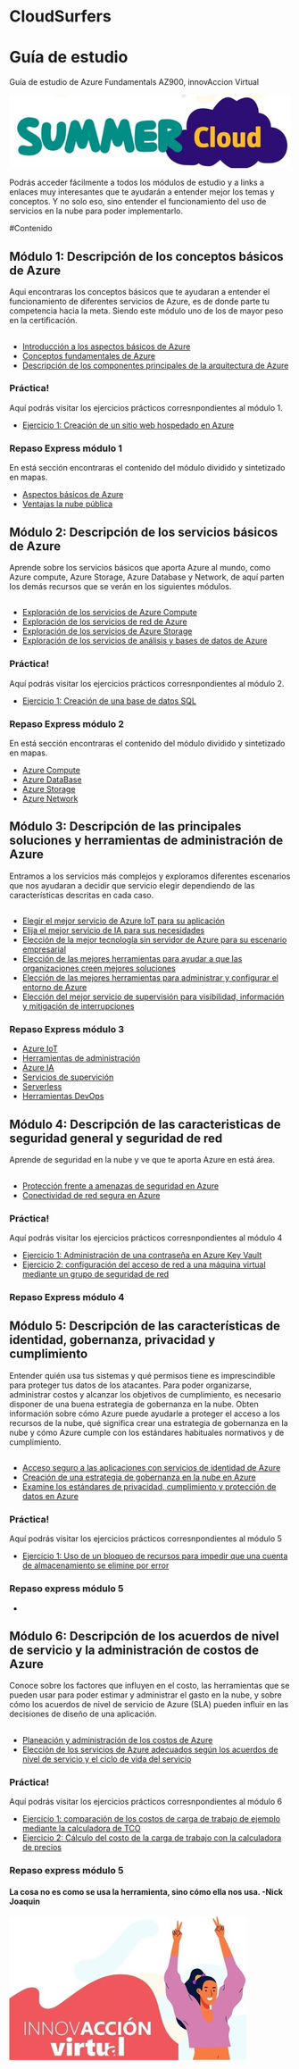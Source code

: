 <h1>CloudSurfers</h1>

# Guía de estudio 
Guía de estudio de Azure Fundamentals AZ900, innovAccion Virtual

![intro](media/summer-Cloud.jpg)

<p>
  Podrás acceder fácilmente a todos los módulos de estudio y a links a enlaces muy interesantes que te ayudarán a entender mejor los temas y conceptos.
  Y no solo eso, sino entender el funcionamiento del uso de servicios en la nube para poder implementarlo. 
</p>

#Contenido

## Módulo 1: Descripción de los conceptos básicos de Azure
 
Aqui encontraras los conceptos básicos que te ayudaran a entender el funcionamiento de diferentes servicios de Azure, es de donde parte tu competencia hacia la meta. Siendo este módulo uno de los de mayor peso en la certificación.
##
- [Introducción a los aspectos básicos de Azure
](https://docs.microsoft.com/es-es/learn/modules/intro-to-azure-fundamentals/)
- [Conceptos fundamentales de Azure
](https://docs.microsoft.com/es-mx/learn/modules/fundamental-azure-concepts/)
- [Descripción de los componentes principales de la arquitectura de Azure
](https://docs.microsoft.com/es-mx/learn/modules/azure-architecture-fundamentals/)

### Práctica!
Aquí podrás visitar los ejercicios prácticos corresnpondientes al módulo 1.
- [Ejercicio 1: Creación de un sitio web hospedado en Azure](https://docs.microsoft.com/es-es/learn/modules/azure-architecture-fundamentals/exercise-create-website)

### Repaso Express módulo 1
En está sección encontraras el contenido del módulo dividido y sintetizado en mapas.
- [Aspectos básicos de Azure](https://docs.microsoft.com/es-es/learn/modules/intro-to-azure-fundamentals/)
- [Ventajas la nube pública](https://docs.microsoft.com/es-es/learn/modules/intro-to-azure-fundamentals/)

## Módulo 2: Descripción de los servicios básicos de Azure
Aprende sobre los servicios básicos que aporta Azure al mundo, como Azure compute, Azure Storage, Azure Database y Network, de aquí parten los demás recursos que se verán en los siguientes módulos.
##
- [Exploración de los servicios de Azure Compute
](https://docs.microsoft.com/es-mx/learn/modules/azure-compute-fundamentals/)
- [Exploración de los servicios de red de Azure
](https://docs.microsoft.com/es-mx/learn/modules/azure-networking-fundamentals/)
- [Exploración de los servicios de Azure Storage
](https://docs.microsoft.com/es-mx/learn/modules/azure-storage-fundamentals/)
- [Exploración de los servicios de análisis y bases de datos de Azure
](https://docs.microsoft.com/es-mx/learn/modules/azure-database-fundamentals/)

### Práctica!
Aquí podrás visitar los ejercicios prácticos corresnpondientes al módulo 2.
- [Ejercicio 1: Creación de una base de datos SQL](https://docs.microsoft.com/es-es/learn/modules/azure-database-fundamentals/exercise-create-sql-database)

### Repaso Express módulo 2
En está sección encontraras el contenido del módulo dividido y sintetizado en mapas.
- [Azure Compute](https://coggle.it/diagram/YLu3_bd55WTK4Mif/t/azure-compute/0c171a2b65f0fadb4abf09e3b885fd168ace18bda37671fb68c20e42107e7e20)
- [Azure DataBase](media/Mapas/M2-Azure_DataBase.pdf)
- [Azure Storage](media/Mapas/M2-Azure_Storage.pdf)
- [Azure Network](media/Mapas/M2-Red_de_Azure.pdf)

## Módulo 3: Descripción de las principales soluciones y herramientas de administración de Azure
Entramos a los servicios más complejos y exploramos diferentes escenarios que nos ayudaran a decidir que servicio elegir dependiendo de las características descritas en cada caso.

##
- [Elegir el mejor servicio de Azure IoT para su aplicación
](https://docs.microsoft.com/es-mx/learn/modules/iot-fundamentals/)
- [Elija el mejor servicio de IA para sus necesidades
](https://docs.microsoft.com/es-mx/learn/modules/ai-machine-learning-fundamentals/)
- [Elección de la mejor tecnología sin servidor de Azure para su escenario empresarial
](https://docs.microsoft.com/es-mx/learn/modules/serverless-fundamentals/)
- [Elección de las mejores herramientas para ayudar a que las organizaciones creen mejores soluciones
](https://docs.microsoft.com/es-mx/learn/modules/azure-devops-devtest-labs/)
- [Elección de las mejores herramientas para administrar y configurar el entorno de Azure
](https://docs.microsoft.com/es-mx/learn/modules/management-fundamentals/)
- [Elección del mejor servicio de supervisión para visibilidad, información y mitigación de interrupciones
](https://docs.microsoft.com/es-mx/learn/modules/monitoring-fundamentals/)
 
### Repaso Express módulo 3
- [Azure IoT](media/Mapas/M3-Azure_IoT.pdf)
- [Herramientas de administración](media/Mapas/M3-Herramientas_de_administracin_de_Azure.pdf)
- [Azure IA](media/Mapas/M3-Azure_IA.pdf)
- [Servicios de supervición](media/Mapas/M3-servicio_de_supervisin_para_visibilidad_informacin_y_mitigacin_de_interrupciones.pdf)
- [Serverless](media/Mapas/M3-Serverless.pdf)
- [Herramientas DevOps](media/Mapas/M3-Herramientas_de_DevOps_Azure.pdf)

## Módulo 4: Descripción de las caracteristicas de seguridad general y seguridad de red
Aprende de seguridad en la nube y ve que te aporta Azure en está área.

##
- [Protección frente a amenazas de seguridad en Azure
](https://docs.microsoft.com/es-mx/learn/modules/protect-against-security-threats-azure/)
- [Conectividad de red segura en Azure
](https://docs.microsoft.com/es-mx/learn/modules/secure-network-connectivity-azure/)

### Práctica!
Aquí podrás visitar los ejercicios prácticos corresnpondientes al módulo 4
- [Ejercicio 1: Administración de una contraseña en Azure Key Vault](https://docs.microsoft.com/es-es/learn/modules/protect-against-security-threats-azure/5-manage-password-key-vault)
- [Ejercicio 2: configuración del acceso de red a una máquina virtual mediante un grupo de seguridad de red](https://docs.microsoft.com/es-es/learn/modules/secure-network-connectivity-azure/6-configure-access-network-security-group)
### Repaso Express módulo 4

## Módulo 5: Descripción de las características de identidad, gobernanza, privacidad y cumplimiento

Entender quién usa tus sistemas y qué permisos tiene es imprescindible para proteger tus datos de los atacantes. Para poder organizarse, administrar costos y alcanzar los objetivos de cumplimiento, es necesario disponer de una buena estrategia de gobernanza en la nube.
Obten información sobre cómo Azure puede ayudarle a proteger el acceso a los recursos de la nube, qué significa crear una estrategia de gobernanza en la nube y cómo Azure cumple con los estándares habituales normativos y de cumplimiento.

##
- [Acceso seguro a las aplicaciones con servicios de identidad de Azure
](https://docs.microsoft.com/es-mx/learn/modules/secure-access-azure-identity-services/)
- [Creación de una estrategia de gobernanza en la nube en Azure
](https://docs.microsoft.com/es-mx/learn/modules/build-cloud-governance-strategy-azure/)
- [Examine los estándares de privacidad, cumplimiento y protección de datos en Azure
](https://docs.microsoft.com/es-mx/learn/modules/examine-privacy-compliance-data-protection-standards/)

### Práctica!
Aquí podrás visitar los ejercicios prácticos corresnpondientes al módulo 5
- [Ejercicio 1: Uso de un bloqueo de recursos para impedir que una cuenta de almacenamiento se elimine por error](https://docs.microsoft.com/es-es/learn/modules/build-cloud-governance-strategy-azure/6-protect-storage-account-resource-lock)

### Repaso express módulo 5
- 

## Módulo 6: Descripción de los acuerdos de nivel de servicio y la administración de costos de Azure
Conoce sobre los factores que influyen en el costo, las herramientas que se pueden usar para poder estimar y administrar el gasto en la nube, y sobre cómo los acuerdos de nivel de servicio de Azure (SLA) pueden influir en las decisiones de diseño de una aplicación.

##
- [Planeación y administración de los costos de Azure
](https://docs.microsoft.com/es-mx/learn/modules/plan-manage-azure-costs/)
- [Elección de los servicios de Azure adecuados según los acuerdos de nivel de servicio y el ciclo de vida del servicio
](https://docs.microsoft.com/es-mx/learn/modules/choose-azure-services-sla-lifecycle/)

### Práctica!
Aquí podrás visitar los ejercicios prácticos corresnpondientes al módulo 6
- [Ejercicio 1: comparación de los costos de carga de trabajo de ejemplo mediante la calculadora de TCO](https://docs.microsoft.com/es-es/learn/modules/plan-manage-azure-costs/3-compare-workload-costs-tco-calculator)
- [Ejercicio 2: Cálculo del costo de la carga de trabajo con la calculadora de precios](https://docs.microsoft.com/es-es/learn/modules/plan-manage-azure-costs/5-estimate-workload-cost-pricing-calculator)

### Repaso express módulo 5



#### La cosa no es como se usa la herramienta, sino cómo ella nos usa. -Nick Joaquin

![intro](media/innovAccion.jpg)
